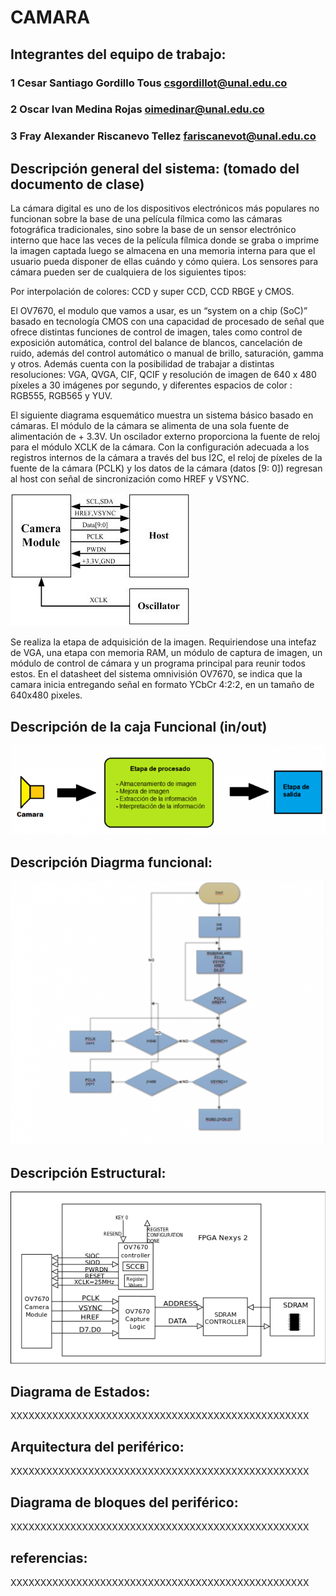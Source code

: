 # CAMARA

## Integrantes del equipo de trabajo:

### 1 Cesar Santiago Gordillo Tous csgordillot@unal.edu.co

### 2 Oscar Ivan Medina Rojas oimedinar@unal.edu.co

### 3 Fray Alexander Riscanevo Tellez fariscanevot@unal.edu.co


## Descripción general del sistema: (tomado del documento de clase)

La cámara digital es uno de los dispositivos electrónicos más populares no funcionan sobre la base de una película fílmica como las cámaras fotográfica tradicionales, sino sobre la base de un sensor electrónico interno que hace las veces de la película fílmica donde se graba o imprime la imagen captada luego se almacena en una memoria interna para que el usuario pueda disponer de ellas cuándo y cómo quiera. Los sensores para cámara pueden ser de cualquiera de los siguientes tipos: 

Por interpolación de colores: CCD y super CCD, CCD RBGE y CMOS. 

El OV7670, el modulo que vamos a usar, es un “system on a chip (SoC)” basado en tecnología CMOS con una capacidad de procesado de señal que ofrece distintas funciones de control de imagen, tales  como  control  de  exposición  automática,  control  del  balance  de  blancos, cancelación de ruido, además del control automático o manual de brillo, saturación, gamma y otros. Además cuenta con la posibilidad de trabajar a distintas resoluciones: VGA, QVGA, CIF, QCIF y resolución de imagen de 640 x 480 píxeles a 30 imágenes 
por segundo, y diferentes espacios de color : RGB555, RGB565 y YUV.  

El siguiente diagrama esquemático muestra un sistema básico basado en cámaras. El módulo de la cámara se alimenta de una sola fuente de alimentación de + 3.3V. Un oscilador externo proporciona la fuente de reloj para el módulo XCLK de la cámara. Con la configuración adecuada a los registros internos de la cámara a través del bus I2C, el reloj de píxeles de la fuente de la cámara (PCLK) y los datos de la cámara (datos [9: 0]) regresan al host con señal de sincronización como HREF y VSYNC.

<a href="https://imgbb.com/"><img src="https://github.com/Fabeltranm/FPGA-Game-D1/blob/master/HW/RTL/03CAMARA/Version_01/03%20document/Imagen%201.jpg?raw=true" alt="OV7670_app1" border="0"></a>

Se realiza la etapa de adquisición de la imagen. Requiriendose una intefaz de VGA, una etapa con memoria RAM, un módulo de captura de imagen, un módulo de control de cámara y un programa principal para reunir todos estos. En el datasheet del sistema omnivisión OV7670, se indica que la camara inicia entregando señal en formato YCbCr 4:2:2, en un tamaño de 640x480 pixeles.


## Descripción de la caja Funcional  (in/out)

<a href="https://imgbb.com/"><img src="https://github.com/Fabeltranm/FPGA-Game-D1/blob/master/HW/RTL/03CAMARA/Version_01/03%20document/caja%20funcional.png?raw=true" alt="OV7670_app1" border="0"></a>

## Descripción Diagrma funcional:

<a href="https://imgbb.com/"><img src="https://github.com/Fabeltranm/FPGA-Game-D1/blob/master/HW/RTL/03CAMARA/Version_01/03%20document/Diagrama%20funcional.png?raw=true" alt="OV7670_app1" border="0"></a>

## Descripción Estructural:

<a href="https://imgbb.com/"><img src="https://github.com/Fabeltranm/FPGA-Game-D1/blob/master/HW/RTL/03CAMARA/Version_01/03%20document/Diagrama%20estructural.png?raw=true" alt="OV7670_app1" border="0"></a>

## Diagrama de Estados:

XXXXXXXXXXXXXXXXXXXXXXXXXXXXXXXXXXXXXXXXXXXXXXXXXX

## Arquitectura del periférico:

XXXXXXXXXXXXXXXXXXXXXXXXXXXXXXXXXXXXXXXXXXXXXXXXXX

## Diagrama de bloques del periférico:

XXXXXXXXXXXXXXXXXXXXXXXXXXXXXXXXXXXXXXXXXXXXXXXXXX

## referencias:

XXXXXXXXXXXXXXXXXXXXXXXXXXXXXXXXXXXXXXXXXXXXXXXXXX

